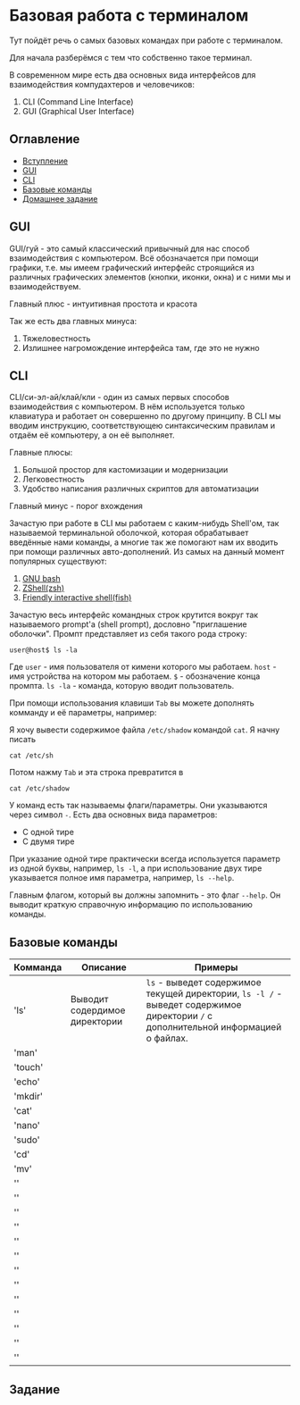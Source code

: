 # Базовая работа с терминалом


Тут пойдёт речь о самых базовых командах при работе с терминалом.

Для начала разберёмся с тем что собственно такое терминал.

В современном мире есть два основных вида интерфейсов для взаимодействия компудахтеров и человечиков:

1. CLI (Command Line Interface)
2. GUI (Graphical User Interface)


## Оглавление
* [Вступление](#Вступление)
* [GUI](#GUI)
* [CLI](#CLI)
* [Базовые команды](#Базовые-комманды)
* [Домашнее задание](#Домашнее-задание)

## GUI

GUI/гуй - это самый классический привычный для нас способ взаимодействия с компьютером. Всё обозначается при помощи графики, т.е. мы имеем графический интерфейс строящийся из различных графических элементов (кнопки, иконки, окна) и с ними мы и взаимодействуем.

Главный плюс - интуитивная простота и красота

Так же есть два главных минуса:
1. Тяжеловестность
2. Излишнее нагромождение интерфейса там, где это не нужно

## CLI

CLI/си-эл-ай/клай/кли - один из самых первых способов взаимодействия с компьютером. В нём используется только клавиатура и работает он совершенно по другому принципу. В CLI мы вводим инструкцию, соответствующею синтаксическим правилам и отдаём её компьютеру, а он её выполняет.

Главные плюсы:
1. Большой простор для кастомизации и модернизации
2. Легковестность
3. Удобство написания различных скриптов для автоматизации

Главный минус - порог вхождения


Зачастую при работе в CLI мы работаем с каким-нибудь Shell'ом, так называемой терминальной оболочкой, которая обрабатывает введённые нами команды, а многие так же помогают нам их вводить при помощи различных авто-дополнений. Из самых на данный момент популярных существуют:
1. [GNU bash](gnu.org/software/bash/)
2. [ZShell(zsh)](zsh.org)
3. [Friendly interactive shell(fish)](fishshell.com)

Зачастую весь интерфейс командных строк крутится вокруг так называемого prompt'а (shell prompt), дословно "приглашение оболочки". Промпт представляет из себя такого рода строку:
```
user@host$ ls -la
```
Где `user` - имя пользователя от кимени которого мы работаем. `host` - имя устройства на котором мы работаем. `$` - обозначение конца промпта. `ls -la` - команда, которую вводит пользователь.


При помощи использования клавиши `Tab` вы можете дополнять комманду и её параметры, например:

Я хочу вывести содержимое файла `/etc/shadow` командой `cat`. Я начну писать
```
cat /etc/sh
```
Потом нажму `Tab` и эта строка превратится в 
```
cat /etc/shadow
```

У команд есть так называемы флаги/параметры. Они указываются через символ `-`. Есть два основных вида параметров:
* С одной тире
* С двумя тире

При указание одной тире практически всегда используется параметр из одной буквы, например, `ls -l`, а при использование двух тире указывается полное имя параметра, например, `ls --help`.

Главным флагом, который вы должны запомнить - это флаг `--help`. Он выводит краткую справочную информацию по использованию команды.


## Базовые команды 

| Комманда | Описание                      | Примеры                                                                                                                            |
| ---      | ---                           | ---                                                                                                                                |
| 'ls'     | Выводит содердимое директории | `ls` - выведет содержимое текущей директории, `ls -l /` - выведет содержимое директории `/` с дополнительной информацией о файлах. |
| 'man'    |                               |                                                                                                                                    |
| 'touch'  |                               |                                                                                                                                    |
| 'echo'   |                               |                                                                                                                                    |
| 'mkdir'  |                               |                                                                                                                                    |
| 'cat'    |                               |                                                                                                                                    |
| 'nano'   |                               |                                                                                                                                    |
| 'sudo'   |                               |                                                                                                                                    |
| 'cd'     |                               |                                                                                                                                    |
| 'mv'     |                               |                                                                                                                                    |
| ''       |                               |                                                                                                                                    |
| ''       |                               |                                                                                                                                    |
| ''       |                               |                                                                                                                                    |
| ''       |                               |                                                                                                                                    |
| ''       |                               |                                                                                                                                    |
| ''       |                               |                                                                                                                                    |
| ''       |                               |                                                                                                                                    |
| ''       |                               |                                                                                                                                    |
| ''       |                               |                                                                                                                                    |
| ''       |                               |                                                                                                                                    |
| ''       |                               |                                                                                                                                    |
| ''       |                               |                                                                                                                                    |
| ''       |                               |                                                                                                                                    |

## Задание
